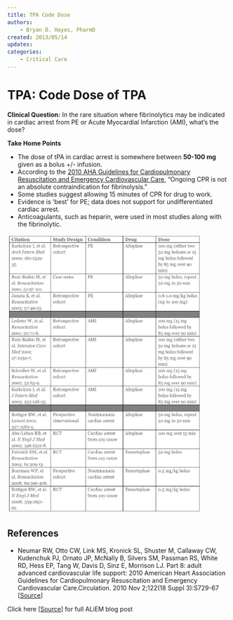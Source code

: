 ```yaml
---
title: TPA Code Dose
authors:
    - Bryan D. Hayes, PharmD
created: 2013/05/14
updates:
categories:
    - Critical Care
---
```


# TPA: Code Dose of TPA

**Clinical Question:** In the rare situation where fibrinolytics may be indicated in cardiac arrest from PE or Acute Myocardial Infarction (AMI), what’s the dose?

**Take Home Points**

- The dose of <span class="drug">tPA</span> in cardiac arrest is somewhere between **50-100 mg** given as a bolus +/- infusion.
- According to the [2010 AHA Guidelines for Cardiopulmonary Resuscitation and Emergency Cardiovascular Care](http://circ.ahajournals.org/content/122/18_suppl_3/S729.full), “Ongoing CPR is not an absolute contraindication for fibrinolysis.”
- Some studies suggest allowing 15 minutes of CPR for drug to work.
- Evidence is ‘best’ for PE; data does not support for undifferentiated cardiac arrest.
- Anticoagulants, such as heparin, were used in most studies along with the fibrinolytic.

![Table describing various study designs](media/tpa-code-dose_image-1.png)

## References

- Neumar RW, Otto CW, Link MS, Kronick SL, Shuster M, Callaway CW, Kudenchuk PJ, Ornato JP, McNally B, Silvers SM, Passman RS, White RD, Hess EP, Tang W, Davis D, Sinz E, Morrison LJ. Part 8: adult advanced cardiovascular life support: 2010 American Heart Association Guidelines for Cardiopulmonary Resuscitation and Emergency Cardiovascular Care.Circulation. 2010 Nov 2;122(18 Suppl 3):S729-67 [[Source](http://circ.ahajournals.org/content/122/18_suppl_3/S729.full)]

Click here [[Source](https://www.aliem.com/2013/whats-code-dose-of-tpa/)] for full ALiEM blog post
